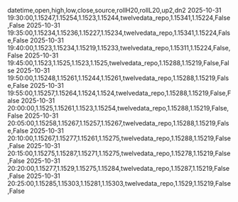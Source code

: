 datetime,open,high,low,close,source,rollH20,rollL20,up2,dn2
2025-10-31 19:30:00,1.15247,1.15254,1.1523,1.15244,twelvedata_repo,1.15341,1.15224,False,False
2025-10-31 19:35:00,1.15234,1.15236,1.15227,1.15234,twelvedata_repo,1.15341,1.15224,False,False
2025-10-31 19:40:00,1.1523,1.15234,1.15219,1.15233,twelvedata_repo,1.15311,1.15224,False,False
2025-10-31 19:45:00,1.1523,1.1525,1.1523,1.1525,twelvedata_repo,1.15288,1.15219,False,False
2025-10-31 19:50:00,1.15248,1.15261,1.15244,1.15261,twelvedata_repo,1.15288,1.15219,False,False
2025-10-31 19:55:00,1.15257,1.15264,1.1524,1.1524,twelvedata_repo,1.15288,1.15219,False,False
2025-10-31 20:00:00,1.1525,1.15261,1.1523,1.15254,twelvedata_repo,1.15288,1.15219,False,False
2025-10-31 20:05:00,1.15258,1.15267,1.15257,1.15267,twelvedata_repo,1.15288,1.15219,False,False
2025-10-31 20:10:00,1.15267,1.15277,1.15261,1.15275,twelvedata_repo,1.15288,1.15219,False,False
2025-10-31 20:15:00,1.15275,1.15287,1.15271,1.15275,twelvedata_repo,1.15278,1.15219,False,False
2025-10-31 20:20:00,1.15277,1.1529,1.15275,1.15284,twelvedata_repo,1.15287,1.15219,False,False
2025-10-31 20:25:00,1.15285,1.15303,1.15281,1.15303,twelvedata_repo,1.1529,1.15219,False,False
